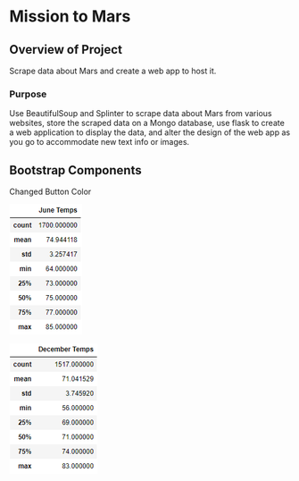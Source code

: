 # Mission to Mars

## Overview of Project

Scrape data about Mars and create a web app to host it.

### Purpose

 Use BeautifulSoup and Splinter to scrape data about Mars from various websites, store the scraped data on a Mongo database, use flask to create a web application to display the data, and alter the design of the web app as you go to accommodate new text info or images.

 ## Bootstrap Components

Changed Button Color

!["Green Button"](https://github.com/psidhu42/surfs-up/blob/main/resources/june_temps.PNG)

!["Green Button Code"](https://github.com/psidhu42/surfs-up/blob/main/resources/dec_temps.PNG)

